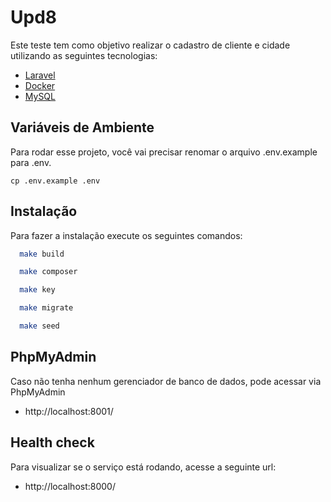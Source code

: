 
# Upd8

Este teste tem como objetivo realizar o cadastro de cliente e cidade utilizando as seguintes tecnologias:

- [Laravel](https://laravel.com/)
- [Docker](https://www.docker.com/)
- [MySQL](https://www.mysql.com/)
## Variáveis de Ambiente

Para rodar esse projeto, você vai precisar renomar o arquivo .env.example para .env.

```
cp .env.example .env
```


## Instalação

Para fazer a instalação execute os seguintes comandos:

```bash
  make build
```

```bash
  make composer
```

```bash
  make key
```

```bash
  make migrate
```

```bash
  make seed
```

## PhpMyAdmin

Caso não tenha nenhum gerenciador de banco de dados, pode acessar via PhpMyAdmin
- http://localhost:8001/

## Health check

Para visualizar se o serviço está rodando, acesse a seguinte url:
- http://localhost:8000/
